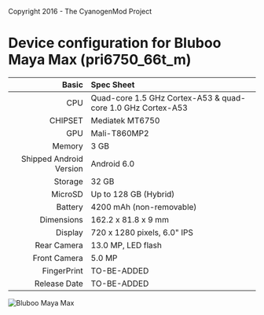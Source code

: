 Copyright 2016 - The CyanogenMod Project

Device configuration for Bluboo Maya Max (pri6750_66t_m)
=====================================

Basic   | Spec Sheet
-------:|:-------------------------
CPU     | Quad-core 1.5 GHz Cortex-A53 & quad-core 1.0 GHz Cortex-A53
CHIPSET | Mediatek MT6750
GPU     | Mali-T860MP2
Memory  | 3 GB
Shipped Android Version | Android 6.0
Storage | 32 GB
MicroSD | Up to 128 GB (Hybrid)
Battery | 4200 mAh (non-removable)
Dimensions | 162.2 x 81.8 x 9 mm
Display | 720 x 1280 pixels, 6.0" IPS
Rear Camera  | 13.0 MP, LED flash
Front Camera | 5.0 MP
FingerPrint | TO-BE-ADDED
Release Date | TO-BE-ADDED

![Bluboo Maya Max](http://image4.geekbuying.com/ggo_pic/2016-08-16/Bluboo-Maya-Max-6-0-inch-3GB-32GB-Smartphone---Gray-371755-.jpg "Bluboo Maya Max")
